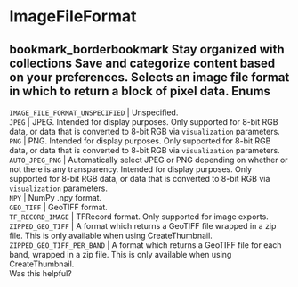  
#  ImageFileFormat 
bookmark_borderbookmark Stay organized with collections  Save and categorize content based on your preferences.
Selects an image file format in which to return a block of pixel data.
Enums  
---  
`IMAGE_FILE_FORMAT_UNSPECIFIED` | Unspecified.  
`JPEG` | JPEG. Intended for display purposes. Only supported for 8-bit RGB data, or data that is converted to 8-bit RGB via `visualization` parameters.  
`PNG` | PNG. Intended for display purposes. Only supported for 8-bit RGB data, or data that is converted to 8-bit RGB via `visualization` parameters.  
`AUTO_JPEG_PNG` | Automatically select JPEG or PNG depending on whether or not there is any transparency. Intended for display purposes. Only supported for 8-bit RGB data, or data that is converted to 8-bit RGB via `visualization` parameters.  
`NPY` | NumPy .npy format.  
`GEO_TIFF` | GeoTIFF format.  
`TF_RECORD_IMAGE` | TFRecord format. Only supported for image exports.  
`ZIPPED_GEO_TIFF` | A format which returns a GeoTIFF file wrapped in a zip file. This is only available when using CreateThumbnail.  
`ZIPPED_GEO_TIFF_PER_BAND` | A format which returns a GeoTIFF file for each band, wrapped in a zip file. This is only available when using CreateThumbnail.  
Was this helpful?
